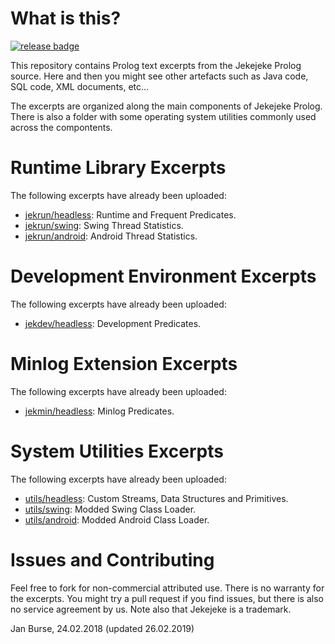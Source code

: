 # What is this?

[![release badge](https://img.shields.io/badge/release-v1.3.8-green.svg)](https://github.com/jburse/jekejeke-devel/releases/tag/v1.3.8)

This repository contains Prolog text excerpts from
the Jekejeke Prolog source. Here and then you might
see other artefacts such as Java code, SQL code, XML
documents, etc...

The excerpts are organized along the main components of
Jekejeke Prolog. There is also a folder with some operating
system utilities commonly used across the compontents.

# Runtime Library Excerpts

The following excerpts have already been uploaded:
- [jekrun/headless](https://github.com/jburse/jekejeke-devel/tree/master/jekrun/headless):
  Runtime and Frequent Predicates.
- [jekrun/swing](https://github.com/jburse/jekejeke-devel/tree/master/jekrun/swing):
  Swing Thread Statistics.
- [jekrun/android](https://github.com/jburse/jekejeke-devel/tree/master/jekrun/android):
  Android Thread Statistics.

# Development Environment Excerpts

The following excerpts have already been uploaded:
- [jekdev/headless](https://github.com/jburse/jekejeke-devel/tree/master/jekdev/headless):
  Development Predicates.

# Minlog Extension Excerpts

The following excerpts have already been uploaded:
- [jekmin/headless](https://github.com/jburse/jekejeke-devel/tree/master/jekmin/headless):
  Minlog Predicates.

# System Utilities Excerpts

The following excerpts have already been uploaded:
- [utils/headless](https://github.com/jburse/jekejeke-devel/tree/master/utils/headless):
  Custom Streams, Data Structures and Primitives.
- [utils/swing](https://github.com/jburse/jekejeke-devel/tree/master/utils/swing):
  Modded Swing Class Loader.
- [utils/android](https://github.com/jburse/jekejeke-devel/tree/master/utils/android):
  Modded Android Class Loader.

# Issues and Contributing

Feel free to fork for non-commercial attributed use. There
 is no warranty for the excerpts. You might try a pull
request if you find issues, but there is also no service
agreement by us. Note also that Jekejeke is a trademark.

Jan Burse, 24.02.2018 (updated 26.02.2019)